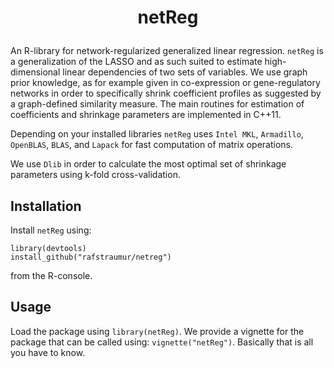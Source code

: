 
<h1 align="center">
	<p>netReg</p>
</h1>

An R-library for network-regularized generalized linear regression. `netReg` is a generalization of the LASSO and as such suited to estimate high-dimensional linear dependencies of two sets of variables. We use graph prior knowledge, as for example given in co-expression or gene-regulatory networks in order to specifically shrink coefficient profiles as suggested by a graph-defined similarity measure. The main routines for estimation of coefficients and shrinkage parameters are implemented in C++11. 

Depending on your installed libraries `netReg` uses `Intel MKL`, `Armadillo`, `OpenBLAS`, `BLAS`, and `Lapack` for fast computation of matrix operations. 

We use `Dlib` in order to calculate the most optimal set of shrinkage parameters using k-fold cross-validation.

## Installation
 
Install `netReg` using:
```{r}
library(devtools)
install_github("rafstraumur/netreg") 
```
from the R-console.

## Usage

Load the package using `library(netReg)`. We provide a vignette for the package that can be called using: `vignette("netReg")`.
Basically that is all you have to know.